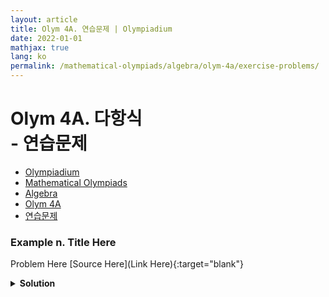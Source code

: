 ```yaml
---
layout: article
title: Olym 4A. 연습문제 | Olympiadium
date: 2022-01-01
mathjax: true
lang: ko
permalink: /mathematical-olympiads/algebra/olym-4a/exercise-problems/
---
```

# Olym 4A. 다항식 <br> <ssup> - 연습문제</ssup>

<ul class="breadcrumb">
	<li><a href="{{ site.homeurl }}">Olympiadium</a></li> 
	<li><a href="{{ site.homeurl }}mathematical-olympiads/">Mathematical Olympiads</a></li> 
	<li><a href="{{ site.homeurl }}mathematical-olympiads/algebra/">Algebra</a></li> 
	<li><a href="{{ site.homeurl }}mathematical-olympiads/algebra/olym-4a/">Olym 4A</a></li> 
	<li><a href="{{ site.homeurl }}mathematical-olympiads/algebra/olym-4a/exercise-problems/">연습문제</a></li>
</ul>

### Example n. Title Here
<skyblueboard> Problem Here </skyblueboard>
[Source Here](Link Here){:target="blank"}
<pinkborder><details>
<summary><b>Solution</b></summary>
Solution Here. 
</details></pinkborder>


